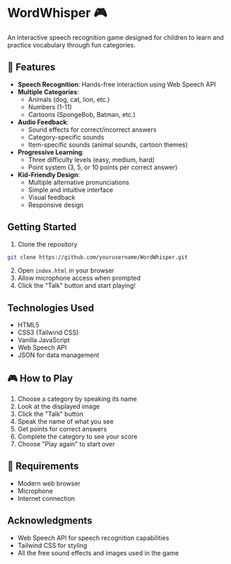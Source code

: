 # WordWhisper 🎮

An interactive speech recognition game designed for children to learn and practice vocabulary through fun categories.

## 🎯 Features

- **Speech Recognition**: Hands-free interaction using Web Speech API
- **Multiple Categories**:
  - Animals (dog, cat, lion, etc.)
  - Numbers (1-11)
  - Cartoons (SpongeBob, Batman, etc.)
- **Audio Feedback**:
  - Sound effects for correct/incorrect answers
  - Category-specific sounds
  - Item-specific sounds (animal sounds, cartoon themes)
- **Progressive Learning**:
  - Three difficulty levels (easy, medium, hard)
  - Point system (3, 5, or 10 points per correct answer)
- **Kid-Friendly Design**:
  - Multiple alternative pronunciations
  - Simple and intuitive interface
  - Visual feedback
  - Responsive design

## Getting Started

1. Clone the repository

```bash
git clone https://github.com/yourusername/WordWhisper.git
```

2. Open `index.html` in your browser
3. Allow microphone access when prompted
4. Click the "Talk" button and start playing!

## Technologies Used

- HTML5
- CSS3 (Tailwind CSS)
- Vanilla JavaScript
- Web Speech API
- JSON for data management

## 🎮 How to Play

1. Choose a category by speaking its name
2. Look at the displayed image
3. Click the "Talk" button
4. Speak the name of what you see
5. Get points for correct answers
6. Complete the category to see your score
7. Choose "Play again" to start over

## 📝 Requirements

- Modern web browser
- Microphone
- Internet connection

## Acknowledgments

- Web Speech API for speech recognition capabilities
- Tailwind CSS for styling
- All the free sound effects and images used in the game
